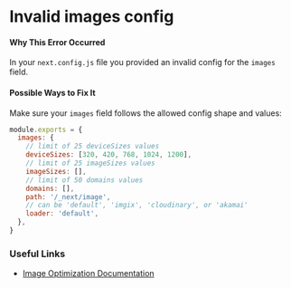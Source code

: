 # Invalid images config

#### Why This Error Occurred

In your `next.config.js` file you provided an invalid config for the `images` field.

#### Possible Ways to Fix It

Make sure your `images` field follows the allowed config shape and values:

```js
module.exports = {
  images: {
    // limit of 25 deviceSizes values
    deviceSizes: [320, 420, 768, 1024, 1200],
    // limit of 25 imageSizes values
    imageSizes: [],
    // limit of 50 domains values
    domains: [],
    path: '/_next/image',
    // can be 'default', 'imgix', 'cloudinary', or 'akamai'
    loader: 'default',
  },
}
```

### Useful Links

- [Image Optimization Documentation](https://nextjs.org/docs/basic-features/image-optimization)
